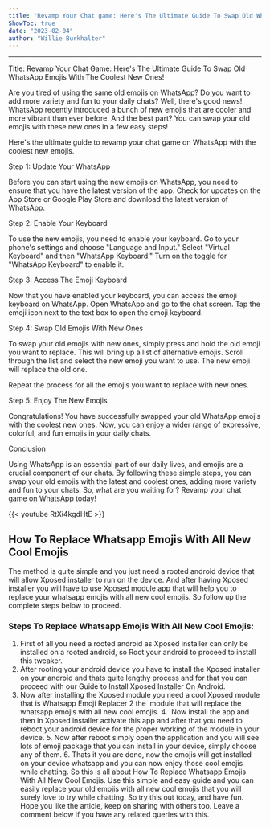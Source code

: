 ```yaml
---
title: "Revamp Your Chat game: Here's The Ultimate Guide To Swap Old WhatsApp Emojis With The Coolest New Ones!"
ShowToc: true 
date: "2023-02-04"
author: "Willie Burkhalter"
---
```

*****
Title: Revamp Your Chat Game: Here's The Ultimate Guide To Swap Old WhatsApp Emojis With The Coolest New Ones!

Are you tired of using the same old emojis on WhatsApp? Do you want to add more variety and fun to your daily chats? Well, there's good news! WhatsApp recently introduced a bunch of new emojis that are cooler and more vibrant than ever before. And the best part? You can swap your old emojis with these new ones in a few easy steps!

Here's the ultimate guide to revamp your chat game on WhatsApp with the coolest new emojis.

Step 1: Update Your WhatsApp

Before you can start using the new emojis on WhatsApp, you need to ensure that you have the latest version of the app. Check for updates on the App Store or Google Play Store and download the latest version of WhatsApp.

Step 2: Enable Your Keyboard

To use the new emojis, you need to enable your keyboard. Go to your phone's settings and choose "Language and Input." Select "Virtual Keyboard" and then "WhatsApp Keyboard." Turn on the toggle for "WhatsApp Keyboard" to enable it.

Step 3: Access The Emoji Keyboard

Now that you have enabled your keyboard, you can access the emoji keyboard on WhatsApp. Open WhatsApp and go to the chat screen. Tap the emoji icon next to the text box to open the emoji keyboard.

Step 4: Swap Old Emojis With New Ones

To swap your old emojis with new ones, simply press and hold the old emoji you want to replace. This will bring up a list of alternative emojis. Scroll through the list and select the new emoji you want to use. The new emoji will replace the old one.

Repeat the process for all the emojis you want to replace with new ones.

Step 5: Enjoy The New Emojis

Congratulations! You have successfully swapped your old WhatsApp emojis with the coolest new ones. Now, you can enjoy a wider range of expressive, colorful, and fun emojis in your daily chats.

Conclusion

Using WhatsApp is an essential part of our daily lives, and emojis are a crucial component of our chats. By following these simple steps, you can swap your old emojis with the latest and coolest ones, adding more variety and fun to your chats. So, what are you waiting for? Revamp your chat game on WhatsApp today!

{{< youtube RtXi4kgdHtE >}} 



## How To Replace Whatsapp Emojis With All New Cool Emojis


The method is quite simple and you just need a rooted android device that will allow Xposed installer to run on the device. And after having Xposed installer you will have to use Xposed module app that will help you to replace your whatsapp emojis with all new cool emojis. So follow up the complete steps below to proceed.

 
### Steps To Replace Whatsapp Emojis With All New Cool Emojis:


1. First of all you need a rooted android as Xposed installer can only be installed on a rooted android, so Root your android to proceed to install this tweaker.
2. After rooting your android device you have to install the Xposed installer on your android and thats quite lengthy process and for that you can proceed with our Guide to Install Xposed Installer On Android.
3. Now after installing the Xposed module you need a cool Xposed module that is Whatsapp Emoji Replacer 2 the  module that will replace the whatsapp emojis with all new cool emojis.
4.  Now install the app and then in Xposed installer activate this app and after that you need to reboot your android device for the proper working of the module in your device.
5. Now after reboot simply open the application and you will see lots of emoji package that you can install in your device, simply choose any of them.
6. Thats it you are done, now the emojis will get installed on your device whatsapp and you can now enjoy those cool emojis while chatting.
So this is all about How To Replace Whatsapp Emojis With All New Cool Emojis. Use this simple and easy guide and you can easily replace your old emojis with all new cool emojis that you will surely love to try while chatting. So try this out today, and have fun. Hope you like the article, keep on sharing with others too. Leave a comment below if you have any related queries with this.






